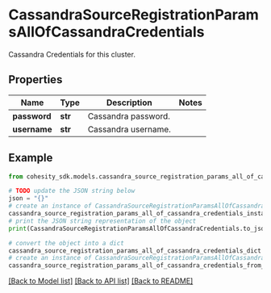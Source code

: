 # CassandraSourceRegistrationParamsAllOfCassandraCredentials

Cassandra Credentials for this cluster.

## Properties

Name | Type | Description | Notes
------------ | ------------- | ------------- | -------------
**password** | **str** | Cassandra password. | 
**username** | **str** | Cassandra username. | 

## Example

```python
from cohesity_sdk.models.cassandra_source_registration_params_all_of_cassandra_credentials import CassandraSourceRegistrationParamsAllOfCassandraCredentials

# TODO update the JSON string below
json = "{}"
# create an instance of CassandraSourceRegistrationParamsAllOfCassandraCredentials from a JSON string
cassandra_source_registration_params_all_of_cassandra_credentials_instance = CassandraSourceRegistrationParamsAllOfCassandraCredentials.from_json(json)
# print the JSON string representation of the object
print(CassandraSourceRegistrationParamsAllOfCassandraCredentials.to_json())

# convert the object into a dict
cassandra_source_registration_params_all_of_cassandra_credentials_dict = cassandra_source_registration_params_all_of_cassandra_credentials_instance.to_dict()
# create an instance of CassandraSourceRegistrationParamsAllOfCassandraCredentials from a dict
cassandra_source_registration_params_all_of_cassandra_credentials_from_dict = CassandraSourceRegistrationParamsAllOfCassandraCredentials.from_dict(cassandra_source_registration_params_all_of_cassandra_credentials_dict)
```
[[Back to Model list]](../README.md#documentation-for-models) [[Back to API list]](../README.md#documentation-for-api-endpoints) [[Back to README]](../README.md)



